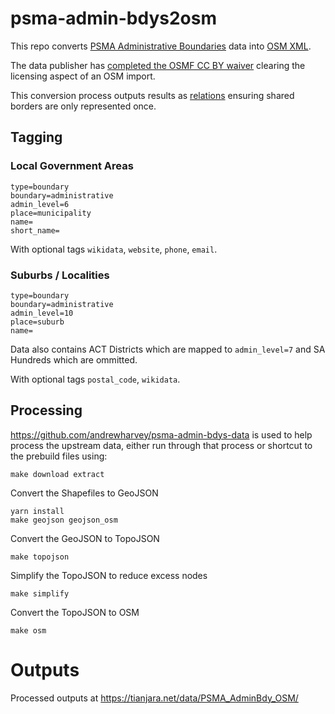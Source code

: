 # psma-admin-bdys2osm

This repo converts [PSMA Administrative Boundaries](https://data.gov.au/dataset/psma-administrative-boundaries) data into [OSM XML](https://wiki.openstreetmap.org/wiki/OSM_XML).

The data publisher has [completed the OSMF CC BY waiver](https://wiki.openstreetmap.org/wiki/File:Department_of_Industry_Innovation_and_Science_ODbl_permission_Administrative_Boundaries.pdf) clearing the licensing aspect of an OSM import.

This conversion process outputs results as [relations](https://wiki.openstreetmap.org/wiki/Relation) ensuring shared borders are only represented once.

## Tagging

### Local Government Areas
```
type=boundary
boundary=administrative
admin_level=6
place=municipality
name=
short_name=
```

With optional tags `wikidata`, `website`, `phone`, `email`.

### Suburbs / Localities
```
type=boundary
boundary=administrative
admin_level=10
place=suburb
name=
```

Data also contains ACT Districts which are mapped to `admin_level=7` and SA Hundreds which are ommitted.

With optional tags `postal_code`, `wikidata`.

## Processing

https://github.com/andrewharvey/psma-admin-bdys-data is used to help process the upstream data, either run through that process or shortcut to the prebuild files using:

    make download extract

Convert the Shapefiles to GeoJSON

    yarn install
    make geojson geojson_osm

Convert the GeoJSON to TopoJSON

    make topojson

Simplify the TopoJSON to reduce excess nodes

    make simplify

Convert the TopoJSON to OSM

    make osm

# Outputs

Processed outputs at https://tianjara.net/data/PSMA_AdminBdy_OSM/
